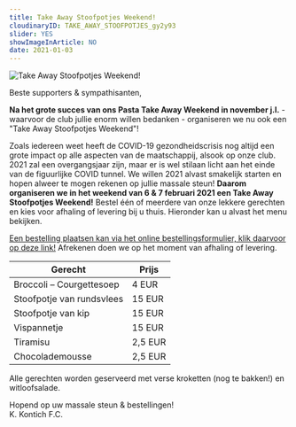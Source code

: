 ```yaml
---
title: Take Away Stoofpotjes Weekend!
cloudinaryID: TAKE_AWAY_STOOFPOTJES_gy2y93
slider: YES
showImageInArticle: NO
date: 2021-01-03
---
```

<div class="mb-6">
<img style="max-width: 100%; height: auto;" src="https://res.cloudinary.com/kkontichfc/image/upload/v1/nieuws/TAKE_AWAY_STOOFPOTJES_gy2y93" alt="Take Away Stoofpotjes Weekend!" />
</div>
<p>Beste supporters & sympathisanten,</p>
<p><b>Na het grote succes van ons Pasta Take Away Weekend in november j.l.</b> - waarvoor de club jullie enorm willen bedanken - organiseren we nu ook een "Take Away Stoofpotjes Weekend"!</p>
<p>Zoals iedereen weet heeft de COVID-19 gezondheidscrisis nog altijd een grote impact op alle aspecten van de maatschappij, alsook op onze club. 2021 zal een overgangsjaar zijn, maar er is wel stilaan licht aan het einde van de figuurlijke COVID tunnel. We willen 2021 alvast smakelijk starten en hopen alweer te mogen rekenen op jullie massale steun! <b>Daarom organiseren we in het weekend van 6 & 7 februari 2021 een Take Away Stoofpotjes Weekend!</b> Bestel één of meerdere van onze lekkere gerechten en kies voor afhaling of levering bij u thuis. Hieronder kan u alvast het menu bekijken.</p>
<p><a href="https://api.kkontichfc.be/take-away-stoofpotjes" target="_blank" title="Bestelling Take Away Stoofpotjes Weekend">Een bestelling plaatsen kan via het online bestellingsformulier, klik daarvoor op deze link!</a>  Afrekenen doen we op het moment van afhaling of levering.</p>

<table class="table table-bordered" style="width: 100%;">
    <thead>
        <tr>
            <th scope="col">Gerecht</th>
            <th scope="col">Prijs</th>
        </tr>
    </thead>
    <tbody>
        <tr>
            <td scope="row">Broccoli – Courgettesoep</td>
            <td>4 EUR</td>
        </tr>
        <tr>
            <td scope="row">Stoofpotje van rundsvlees</td>
            <td>15 EUR</td>
        </tr>
        <tr>
            <td scope="row">Stoofpotje van kip</td>
            <td>15 EUR</td>
        </tr>
        <tr>
            <td scope="row">Vispannetje</td>
            <td>15 EUR</td>
        </tr>
        <tr>
            <td scope="row">Tiramisu</td>
            <td>2,5 EUR</td>
        </tr>
        <tr>
            <td scope="row">Chocolademousse</td>
            <td>2,5 EUR</td>
        </tr>
    </tbody>
</table>
<p>Alle gerechten worden geserveerd met verse kroketten (nog te bakken!) en witloofsalade.</p>
<p>Hopend op uw massale steun & bestellingen!<br>K. Kontich F.C.</p>